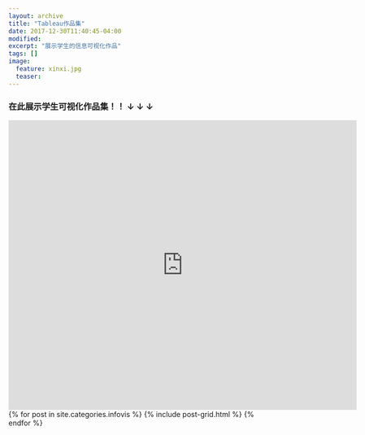 ```yaml
---
layout: archive
title: "Tableau作品集"
date: 2017-12-30T11:40:45-04:00
modified:
excerpt: "展示学生的信息可视化作品"
tags: []
image: 
  feature: xinxi.jpg
  teaser:
---
```


### 在此展示学生可视化作品集！！ ↓ ↓ ↓

<iframe src="https://public.tableau.com/shared/PCJG6GMY5?:display_count=yes" width="685px" height="570px" frameborder="0"></iframe>

<div class="tiles">
{% for post in site.categories.infovis %}
  {% include post-grid.html %}
{% endfor %}
</div><!-- /.tiles 把所有categories 有 infovis 的列出来-->